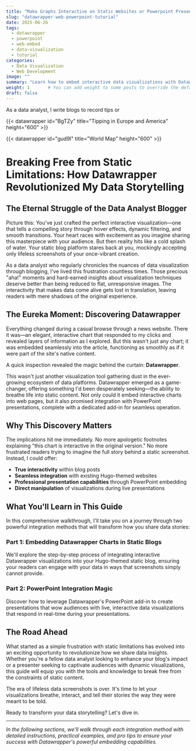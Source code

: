 ```yaml
---
title: "Make Graphs Interactive on Static Websites or Powerpoint Presentations"
slug: "datawrapper-web-powerpoint-tutorial"
date: 2025-06-26
tags: 
  - datawrapper
  - powerpoint
  - web-embed
  - data-visualization
  - tutorial
categories:
  - Data Visualization
  - Web Development
image: ""
summary: "Learn how to embed interactive data visualizations with Datawrapper that work seamlessly in both Hugo blogs and PowerPoint presentations with a step-by-step example."
weight: 1       # You can add weight to some posts to override the default sorting (date descending)
draft: false
---
```


As a data analyst, I write blogs to record tips or 

{{< datawrapper id="BgTZy" title="Tipping in Europe and America" height="600" >}}

{{< datawrapper id="gud9l" title="World Map" height="600" >}}



# Breaking Free from Static Limitations: How Datawrapper Revolutionized My Data Storytelling

## The Eternal Struggle of the Data Analyst Blogger

Picture this: You've just crafted the perfect interactive visualization—one that tells a compelling story through hover effects, dynamic filtering, and smooth transitions. Your heart races with excitement as you imagine sharing this masterpiece with your audience. But then reality hits like a cold splash of water. Your static blog platform stares back at you, mockingly accepting only lifeless screenshots of your once-vibrant creation.

As a data analyst who regularly chronicles the nuances of data visualization through blogging, I've lived this frustration countless times. Those precious "aha!" moments and hard-earned insights about visualization techniques deserve better than being reduced to flat, unresponsive images. The interactivity that makes data come alive gets lost in translation, leaving readers with mere shadows of the original experience.

## The Eureka Moment: Discovering Datawrapper

Everything changed during a casual browse through a news website. There it was—an elegant, interactive chart that responded to my clicks and revealed layers of information as I explored. But this wasn't just any chart; it was embedded seamlessly into the article, functioning as smoothly as if it were part of the site's native content.

A quick inspection revealed the magic behind the curtain: **Datawrapper**.

This wasn't just another visualization tool gathering dust in the ever-growing ecosystem of data platforms. Datawrapper emerged as a game-changer, offering something I'd been desperately seeking—the ability to breathe life into static content. Not only could it embed interactive charts into web pages, but it also promised integration with PowerPoint presentations, complete with a dedicated add-in for seamless operation.

## Why This Discovery Matters

The implications hit me immediately. No more apologetic footnotes explaining "this chart is interactive in the original version." No more frustrated readers trying to imagine the full story behind a static screenshot. Instead, I could offer:

- **True interactivity** within blog posts
- **Seamless integration** with existing Hugo-themed websites
- **Professional presentation capabilities** through PowerPoint embedding
- **Direct manipulation** of visualizations during live presentations

## What You'll Learn in This Guide

In this comprehensive walkthrough, I'll take you on a journey through two powerful integration methods that will transform how you share data stories:

### Part 1: Embedding Datawrapper Charts in Static Blogs
We'll explore the step-by-step process of integrating interactive Datawrapper visualizations into your Hugo-themed static blog, ensuring your readers can engage with your data in ways that screenshots simply cannot provide.

### Part 2: PowerPoint Integration Magic
Discover how to leverage Datawrapper's PowerPoint add-in to create presentations that wow audiences with live, interactive data visualizations that respond in real-time during your presentations.

## The Road Ahead

What started as a simple frustration with static limitations has evolved into an exciting opportunity to revolutionize how we share data insights. Whether you're a fellow data analyst looking to enhance your blog's impact or a presenter seeking to captivate audiences with dynamic visualizations, this guide will equip you with the tools and knowledge to break free from the constraints of static content.

The era of lifeless data screenshots is over. It's time to let your visualizations breathe, interact, and tell their stories the way they were meant to be told.

Ready to transform your data storytelling? Let's dive in.

---

*In the following sections, we'll walk through each integration method with detailed instructions, practical examples, and pro tips to ensure your success with Datawrapper's powerful embedding capabilities.*
